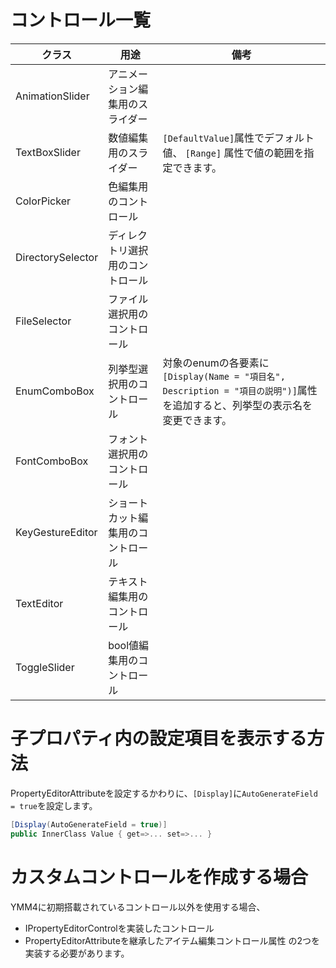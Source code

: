 ﻿# コントロール一覧
| クラス | 用途 | 備考 |
| --- | --- | --- | 
| AnimationSlider | アニメーション編集用のスライダー | | 
| TextBoxSlider | 数値編集用のスライダー | `[DefaultValue]`属性でデフォルト値、 `[Range]` 属性で値の範囲を指定できます。 | 
| ColorPicker | 色編集用のコントロール | | 
| DirectorySelector | ディレクトリ選択用のコントロール | | 
| FileSelector | ファイル選択用のコントロール | | 
| EnumComboBox | 列挙型選択用のコントロール | 対象のenumの各要素に`[Display(Name = "項目名", Description = "項目の説明")]`属性を追加すると、列挙型の表示名を変更できます。 | 
| FontComboBox | フォント選択用のコントロール | | 
| KeyGestureEditor | ショートカット編集用のコントロール | | 
| TextEditor | テキスト編集用のコントロール | | 
| ToggleSlider | bool値編集用のコントロール | | 

# 子プロパティ内の設定項目を表示する方法
PropertyEditorAttributeを設定するかわりに、`[Display]`に`AutoGenerateField = true`を設定します。
```cs
[Display(AutoGenerateField = true)]
public InnerClass Value { get=>... set=>... }
```

# カスタムコントロールを作成する場合
YMM4に初期搭載されているコントロール以外を使用する場合、
- IPropertyEditorControlを実装したコントロール
- PropertyEditorAttributeを継承したアイテム編集コントロール属性
の2つを実装する必要があります。
